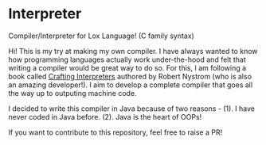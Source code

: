 # Interpreter
Compiler/Interpreter for Lox Language! (C family syntax)

Hi! This is my try at making my own compiler. I have always wanted to know how programming languages 
actually work under-the-hood and felt that writing a compiler would be great way to do so. For this,
I am following a book called [Crafting Interpreters](https://craftinginterpreters.com/) authored by 
Robert Nystrom (who is also an amazing developer!). I aim to develop a complete compiler that goes
all the way up to outputing machine code.

I decided to write this compiler in Java because of two reasons - (1). I have never coded in Java
before. (2). Java is the heart of OOPs!

If you want to contribute to this repository, feel free to raise a PR!
